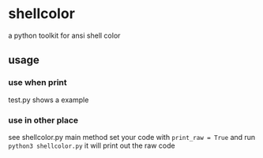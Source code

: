 # shellcolor
a python toolkit for ansi shell color 

## usage
### use when print
test.py shows a example

### use in other place
see shellcolor.py main method
set your code with `print_raw = True` and run `python3 shellcolor.py`
it will print out the raw code